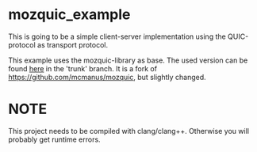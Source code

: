 # mozquic_example
This is going to be a simple client-server implementation using the QUIC-protocol as transport protocol. 

This example uses the mozquic-library as base. The used version can be found [here](https://github.com/jakobod/mozquic) in the 'trunk' branch.
It is a fork of https://github.com/mcmanus/mozquic, but slightly changed. 

# NOTE
This project needs to be compiled with clang/clang++. Otherwise you will probably get runtime errors.
